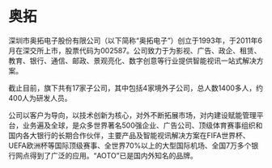 # 

# 奥拓

深圳市奥拓电子股份有限公司（以下简称“奥拓电子”）创立于1993年，于2011年6月在深交所上市，股票代码为002587。公司致力于为影视、广告、政企、租赁、教育、银行、通信、邮政、景观亮化、数字创意等行业提供智能视讯一站式解决方案。

截止目前，旗下共有17家子公司，其中包括4家境外子公司，总人数1400多人，约400人为研发人员。

公司以客户为导向，以技术创新为核心，对外不断拓展市场，对内建设赋能管理平台，业务遍及全球，是众多世界著名500强企业、广告公司、顶级体育赛事组织和国内各大银行的长期合作伙伴，主要产品及智能视讯解决方案在FIFA世界杯、UEFA欧洲杯等国际顶级赛事、全世界70%以上的大型国际机场、全国7万多个银行网点得到了广泛的应用。“AOTO”已是国内外知名的品牌。

